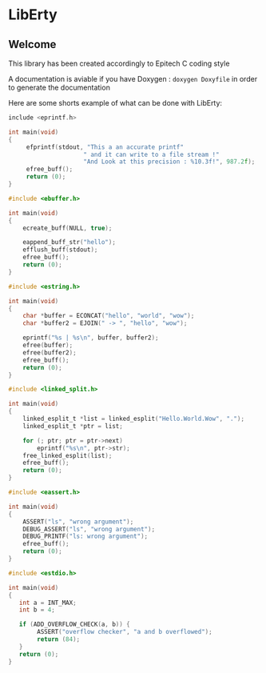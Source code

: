 # LibErty

## Welcome

This library has been created accordingly to Epitech C coding style

A documentation is aviable if you have Doxygen : `doxygen Doxyfile` in order to
generate the documentation

Here are some shorts example of what can be done with LibErty:

```c
include <eprintf.h>

int main(void)
{
     efprintf(stdout, "This a an accurate printf"
                     " and it can write to a file stream !"
                     "And Look at this precision : %10.3f!", 987.2f);
     efree_buff();
     return (0);
}
```

```c
#include <ebuffer.h>

int main(void)
{
    ecreate_buff(NULL, true);

    eappend_buff_str("hello");
    efflush_buff(stdout);
    efree_buff();
    return (0);
}
```

```c
#include <estring.h>

int main(void)
{
    char *buffer = ECONCAT("hello", "world", "wow");
    char *buffer2 = EJOIN(" -> ", "hello", "wow");

    eprintf("%s | %s\n", buffer, buffer2);
    efree(buffer);
    efree(buffer2);
    efree_buff();
    return (0);
}
```

```c
#include <linked_split.h>

int main(void)
{
    linked_esplit_t *list = linked_esplit("Hello.World.Wow", ".");
    linked_esplit_t *ptr = list;

    for (; ptr; ptr = ptr->next)
        eprintf("%s\n", ptr->str);
    free_linked_esplit(list);
    efree_buff();
    return (0);
}
```

```c
#include <eassert.h>

int main(void)
{
    ASSERT("ls", "wrong argument");
    DEBUG_ASSERT("ls", "wrong argument");
    DEBUG_PRINTF("ls: wrong argument");
    efree_buff();
    return (0);
}
```

```c
#include <estdio.h>

int main(void)
{
   int a = INT_MAX;
   int b = 4;

   if (ADD_OVERFLOW_CHECK(a, b)) {
        ASSERT("overflow checker", "a and b overflowed");
        return (84);
   }
   return (0);
}
```
